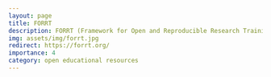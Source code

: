 ```yaml
---
layout: page
title: FORRT
description: FORRT (Framework for Open and Reproducible Research Training) is an initiative that aims to integrate open and reproducible science practices into teaching and mentoring in higher education. It provides educators with tools, lesson plans, and resources to teach open science principles and reproducibility.
img: assets/img/forrt.jpg
redirect: https://forrt.org/
importance: 4
category: open educational resources
---
```


